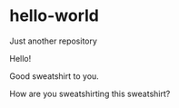 # hello-world
Just another repository

Hello!

Good sweatshirt to you.

How are you sweatshirting this sweatshirt?

